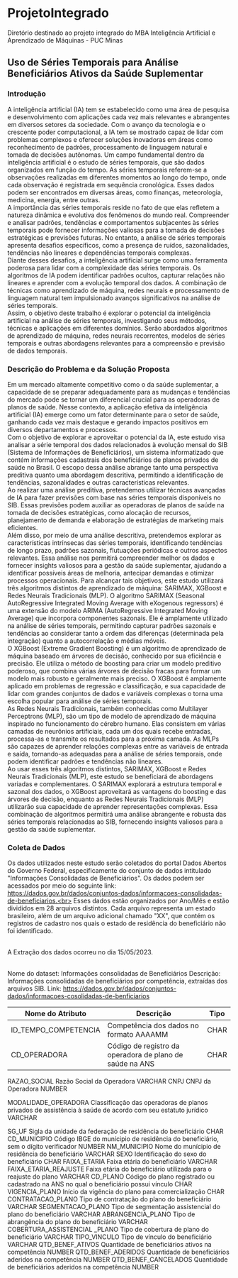 # ProjetoIntegrado
Diretório destinado ao projeto integrado do MBA Inteligência Artificial e Aprendizado de Máquinas -  PUC Minas


## Uso de Séries Temporais para Análise Beneficiários Ativos da Saúde Suplementar


### Introdução

A inteligência artificial (IA) tem se estabelecido como uma área de pesquisa e desenvolvimento com aplicações cada vez mais relevantes e abrangentes em diversos setores da sociedade. Com o avanço da tecnologia e o crescente poder computacional, a IA tem se mostrado capaz de lidar com problemas complexos e oferecer soluções inovadoras em áreas como reconhecimento de padrões, processamento de linguagem natural e tomada de decisões autônomas.
Um campo fundamental dentro da inteligência artificial é o estudo de séries temporais, que são dados organizados em função do tempo. As séries temporais referem-se a observações realizadas em diferentes momentos ao longo do tempo, onde cada observação é registrada em sequência cronológica. Esses dados podem ser encontrados em diversas áreas, como finanças, meteorologia, medicina, energia, entre outras.<br>
A importância das séries temporais reside no fato de que elas refletem a natureza dinâmica e evolutiva dos fenômenos do mundo real. Compreender e analisar padrões, tendências e comportamentos subjacentes às séries temporais pode fornecer informações valiosas para a tomada de decisões estratégicas e previsões futuras. No entanto, a análise de séries temporais apresenta desafios específicos, como a presença de ruídos, sazonalidades, tendências não lineares e dependências temporais complexas.<br>
Diante desses desafios, a inteligência artificial surge como uma ferramenta poderosa para lidar com a complexidade das séries temporais. Os algoritmos de IA podem identificar padrões ocultos, capturar relações não lineares e aprender com a evolução temporal dos dados. A combinação de técnicas como aprendizado de máquina, redes neurais e processamento de linguagem natural tem impulsionado avanços significativos na análise de séries temporais.<br>
Assim, o objetivo deste trabalho é explorar o potencial da inteligência artificial na análise de séries temporais, investigando seus métodos, técnicas e aplicações em diferentes domínios. Serão abordados algoritmos de aprendizado de máquina, redes neurais recorrentes, modelos de séries temporais e outras abordagens relevantes para a compreensão e previsão de dados temporais. <br>


### Descrição do Problema e da Solução Proposta

Em um mercado altamente competitivo como o da saúde suplementar, a capacidade de se preparar adequadamente para as mudanças e tendências do mercado pode se tornar um diferencial crucial para as operadoras de planos de saúde. Nesse contexto, a aplicação efetiva da inteligência artificial (IA) emerge como um fator determinante para o setor de saúde, ganhando cada vez mais destaque e gerando impactos positivos em diversos departamentos e processos.<br>
Com o objetivo de explorar e aproveitar o potencial da IA, este estudo visa analisar a série temporal dos dados relacionados à evolução mensal do SIB (Sistema de Informações de Beneficiários), um sistema informatizado que contém informações cadastrais dos beneficiários de planos privados de saúde no Brasil. O escopo dessa análise abrange tanto uma perspectiva preditiva quanto uma abordagem descritiva, permitindo a identificação de tendências, sazonalidades e outras características relevantes.<br>
Ao realizar uma análise preditiva, pretendemos utilizar técnicas avançadas de IA para fazer previsões com base nas séries temporais disponíveis no SIB. Essas previsões podem auxiliar as operadoras de planos de saúde na tomada de decisões estratégicas, como alocação de recursos, planejamento de demanda e elaboração de estratégias de marketing mais eficientes.<br>
Além disso, por meio de uma análise descritiva, pretendemos explorar as características intrínsecas das séries temporais, identificando tendências de longo prazo, padrões sazonais, flutuações periódicas e outros aspectos relevantes. Essa análise nos permitirá compreender melhor os dados e fornecer insights valiosos para a gestão da saúde suplementar, ajudando a identificar possíveis áreas de melhoria, antecipar demandas e otimizar processos operacionais.
Para alcançar tais objetivos, este estudo utilizará três algoritmos distintos de aprendizado de máquina: SARIMAX, XGBoost e Redes Neurais Tradicionais (MLP).
O algoritmo SARIMAX (Seasonal AutoRegressive Integrated Moving Average with eXogenous regressors) é uma extensão do modelo ARIMA (AutoRegressive Integrated Moving Average) que incorpora componentes sazonais. Ele é amplamente utilizado na análise de séries temporais, permitindo capturar padrões sazonais e tendências ao considerar tanto a ordem das diferenças (determinada pela integração) quanto a autocorrelação e médias móveis.<br>
O XGBoost (Extreme Gradient Boosting) é um algoritmo de aprendizado de máquina baseado em árvores de decisão, conhecido por sua eficiência e precisão. Ele utiliza o método de boosting para criar um modelo preditivo poderoso, que combina várias árvores de decisão fracas para formar um modelo mais robusto e geralmente mais preciso. O XGBoost é amplamente aplicado em problemas de regressão e classificação, e sua capacidade de lidar com grandes conjuntos de dados e variáveis complexas o torna uma escolha popular para análise de séries temporais.<br>
As Redes Neurais Tradicionais, também conhecidas como Multilayer Perceptrons (MLP), são um tipo de modelo de aprendizado de máquina inspirado no funcionamento do cérebro humano. Elas consistem em várias camadas de neurônios artificiais, cada um dos quais recebe entradas, processa-as e transmite os resultados para a próxima camada. As MLPs são capazes de aprender relações complexas entre as variáveis de entrada e saída, tornando-as adequadas para a análise de séries temporais, onde podem identificar padrões e tendências não lineares.<br>
Ao usar esses três algoritmos distintos, SARIMAX, XGBoost e Redes Neurais Tradicionais (MLP), este estudo se beneficiará de abordagens variadas e complementares. O SARIMAX explorará a estrutura temporal e sazonal dos dados, o XGBoost aproveitará as vantagens do boosting e das árvores de decisão, enquanto as Redes Neurais Tradicionais (MLP) utilizarão sua capacidade de aprender representações complexas. Essa combinação de algoritmos permitirá uma análise abrangente e robusta das séries temporais relacionadas ao SIB, fornecendo insights valiosos para a gestão da saúde suplementar.


### Coleta de Dados


Os dados utilizados neste estudo serão coletados do portal Dados Abertos do Governo Federal, especificamente do conjunto de dados intitulado "Informações Consolidadas de Beneficiários". Os dados podem ser acessados por meio do seguinte link: https://dados.gov.br/dados/conjuntos-dados/informacoes-consolidadas-de-beneficiarios.<br>
Esses dados estão organizados por Ano/Mês e estão divididos em 28 arquivos distintos. Cada arquivo representa um estado brasileiro, além de um arquivo adicional chamado "XX", que contém os registros de cadastro nos quais o estado de residência do beneficiário não foi identificado.<br><br>



A Extração dos dados ocorreu no dia 15/05/2023.<br><br>

Nome do dataset: Informações consolidadas de Beneficiários
Descrição: Informações consolidadas de beneficiários por competência, extraídas dos arquivos SIB.
Link: https://dados.gov.br/dados/conjuntos-dados/informacoes-cosolidadas-de-benficiarios

| Nome do Atributo | Descrição | Tipo |
| --- | --- | --- |
| ID_TEMPO_COMPETENCIA | Competência dos dados no formato AAAAMM | CHAR |
| CD_OPERADORA | Código de registro da operadora de plano de saúde na ANS | CHAR |
RAZAO_SOCIAL	Razão Social da Operadora	VARCHAR
CNPJ	CNPJ da Operadora
	NUMBER

MODALIDADE_OPERADORA	Classificação das operadoras de planos privados de assistência à saúde de acordo com seu estatuto jurídico	VARCHAR

SG_UF	Sigla da unidade da federação de residência do beneficiário	
CHAR
CD_MUNICIPIO	Código IBGE do munícipio de residência do beneficiário, sem o dígito verificador	NUMBER
NM_MUNICIPIO	Nome do munícipio de residência do beneficiário	VARCHAR
SEXO	Identificação do sexo do beneficiário	CHAR
FAIXA_ETARIA	Faixa etária do beneficiário	VARCHAR
FAIXA_ETARIA_REAJUSTE	Faixa etária do beneficiário utilizada para o reajuste do plano	VARCHAR
CD_PLANO	Código do plano registrado ou cadastrado na ANS no qual o beneficiário possui vínculo	CHAR
VIGENCIA_PLANO	Início da vigência do plano para comercialização	CHAR
CONTRATACAO_PLANO	Tipo de contratação do plano do beneficiário	VARCHAR
SEGMENTACAO_PLANO	Tipo de segmentação assistencial do plano do beneficiário	VARCHAR
ABRANGENCIA_PLANO	Tipo de abrangência do plano do beneficiário	VARCHAR
COBERTURA_ASSISTENCIAL
_PLANO	Tipo de cobertura de plano do beneficiário	VARCHAR
TIPO_VINCULO	Tipo de vínculo do beneficiário	VARCHAR
QTD_BENEF_ATIVOS	Quantidade de beneficiários ativos na competência	NUMBER
QTD_BENEF_ADERIDOS	Quantidade de beneficiários aderidos na competência	NUMBER
QTD_BENEF_CANCELADOS	Quantidade de beneficiários aderidos na competência	NUMBER

